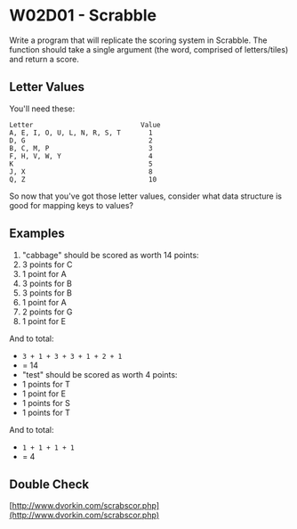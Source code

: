 # W02D01 - Scrabble

Write a program that will replicate the scoring system in Scrabble. The function should take a single argument \(the word, comprised of letters/tiles\) and return a score.

## Letter Values

You'll need these:

```text
Letter                           Value
A, E, I, O, U, L, N, R, S, T       1
D, G                               2
B, C, M, P                         3
F, H, V, W, Y                      4
K                                  5
J, X                               8
Q, Z                               10
```

So now that you've got those letter values, consider what data structure is good for mapping keys to values?

## Examples

1. "cabbage" should be scored as worth 14 points:
2. 3 points for C
3. 1 point for A 
4. 3 points for B 
5. 3 points for B
6. 1 point for A  
7. 2 points for G
8. 1 point for E

And to total:

* `3 + 1 + 3 + 3 + 1 + 2 + 1`
* = 14
* "test" should be scored as worth 4 points:
* 1 points for T
* 1 point for E 
* 1 points for S 
* 1 points for T

And to total:

* `1 + 1 + 1 + 1`
* = 4

## Double Check

[http://www.dvorkin.com/scrabscor.php](http://www.dvorkin.com/scrabscor.php)


